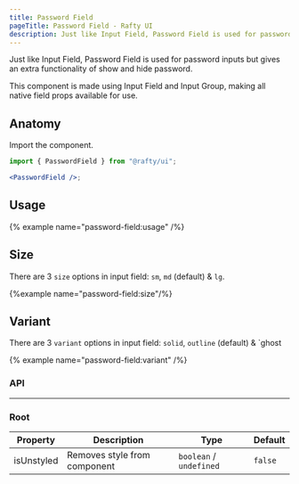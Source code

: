 ```yaml
---
title: Password Field
pageTitle: Password Field - Rafty UI
description: Just like Input Field, Password Field is used for password inputs but gives an extra functionality of show and hide password.
---
```


Just like Input Field, Password Field is used for password inputs but gives an extra functionality of show and hide password.

This component is made using Input Field and Input Group, making all native field props available for use.

## Anatomy

Import the component.

```jsx
import { PasswordField } from "@rafty/ui";

<PasswordField />;
```

## Usage

{% example name="password-field:usage" /%}

## Size

There are 3 `size` options in input field: `sm`, `md` (default) & `lg`.

{%example name="password-field:size"/%}

## Variant

There are 3 `variant` options in input field: `solid`, `outline` (default) & `ghost

{% example name="password-field:variant" /%}

### API

---

### Root

| Property   | Description                  | Type                    | Default |
| ---------- | ---------------------------- | ----------------------- | ------- |
| isUnstyled | Removes style from component | `boolean` / `undefined` | `false` |
